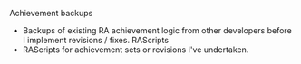 Achievement backups
 - Backups of existing RA achievement logic from other developers before I implement revisions / fixes.
RAScripts
 - RAScripts for achievement sets or revisions I've undertaken.
